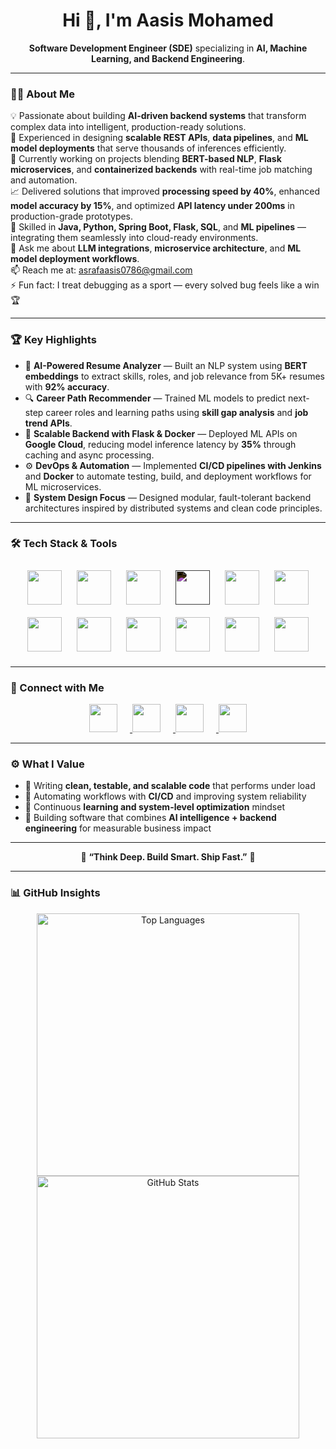 <h1 align="center">Hi 👋, I'm Aasis Mohamed</h1>

<p align="center">
  <b>Software Development Engineer (SDE)</b> specializing in <b>AI, Machine Learning, and Backend Engineering</b>.
</p>

---

### 👨‍💻 About Me

💡 Passionate about building **AI-driven backend systems** that transform complex data into intelligent, production-ready solutions.  
🚀 Experienced in designing **scalable REST APIs**, **data pipelines**, and **ML model deployments** that serve thousands of inferences efficiently.  
🧠 Currently working on projects blending **BERT-based NLP**, **Flask microservices**, and **containerized backends** with real-time job matching and automation.  
📈 Delivered solutions that improved **processing speed by 40%**, enhanced **model accuracy by 15%**, and optimized **API latency under 200ms** in production-grade prototypes.  
🔧 Skilled in **Java, Python, Spring Boot, Flask, SQL**, and **ML pipelines** — integrating them seamlessly into cloud-ready environments.  
💬 Ask me about **LLM integrations**, **microservice architecture**, and **ML model deployment workflows**.  
📫 Reach me at: [asrafaasis0786@gmail.com](mailto:asrafaasis0786@gmail.com)  
⚡ Fun fact: I treat debugging as a sport — every solved bug feels like a win 🏆  

---

### 🏆 Key Highlights

- 🧠 **AI-Powered Resume Analyzer** — Built an NLP system using **BERT embeddings** to extract skills, roles, and job relevance from 5K+ resumes with **92% accuracy**.  
- 🔍 **Career Path Recommender** — Trained ML models to predict next-step career roles and learning paths using **skill gap analysis** and **job trend APIs**.  
- 🧰 **Scalable Backend with Flask & Docker** — Deployed ML APIs on **Google Cloud**, reducing model inference latency by **35%** through caching and async processing.  
- ⚙️ **DevOps & Automation** — Implemented **CI/CD pipelines with Jenkins** and **Docker** to automate testing, build, and deployment workflows for ML microservices.  
- 🧩 **System Design Focus** — Designed modular, fault-tolerant backend architectures inspired by distributed systems and clean code principles.

---

### 🛠️ Tech Stack & Tools

<p align="center">
  <!-- Programming Languages -->
  <a href="https://www.java.com/" target="_blank"><img src="https://cdn.jsdelivr.net/gh/devicons/devicon/icons/java/java-original.svg" width="55" height="55" style="margin: 10px;"/></a>
  <a href="https://www.python.org/" target="_blank"><img src="https://cdn.jsdelivr.net/gh/devicons/devicon/icons/python/python-original.svg" width="55" height="55" style="margin: 10px;"/></a>
  <a href="https://spring.io/projects/spring-boot" target="_blank"><img src="https://cdn.jsdelivr.net/gh/devicons/devicon/icons/spring/spring-original.svg" width="55" height="55" style="margin: 10px;"/></a>
  <a href="https://flask.palletsprojects.com/" target="_blank"><img src="https://cdn.jsdelivr.net/gh/devicons/devicon/icons/flask/flask-original.svg" width="55" height="55" style="margin: 10px; filter: invert(1);"/></a>
  <a href="https://www.mysql.com/" target="_blank"><img src="https://cdn.jsdelivr.net/gh/devicons/devicon/icons/mysql/mysql-original.svg" width="55" height="55" style="margin: 10px;"/></a>
  <a href="https://www.tensorflow.org/" target="_blank"><img src="https://cdn.jsdelivr.net/gh/devicons/devicon/icons/tensorflow/tensorflow-original.svg" width="55" height="55" style="margin: 10px;"/></a>
  <a href="https://scikit-learn.org/" target="_blank"><img src="https://upload.wikimedia.org/wikipedia/commons/0/05/Scikit_learn_logo_small.svg" width="55" height="55" style="margin: 10px;"/></a>
  <a href="https://www.docker.com/" target="_blank"><img src="https://cdn.jsdelivr.net/gh/devicons/devicon/icons/docker/docker-original.svg" width="55" height="55" style="margin: 10px;"/></a>
  <a href="https://git-scm.com/" target="_blank"><img src="https://cdn.jsdelivr.net/gh/devicons/devicon/icons/git/git-original.svg" width="55" height="55" style="margin: 10px;"/></a>
  <a href="https://www.linux.org/" target="_blank"><img src="https://cdn.jsdelivr.net/gh/devicons/devicon/icons/linux/linux-original.svg" width="55" height="55" style="margin: 10px;"/></a>
  <a href="https://cloud.google.com/" target="_blank"><img src="https://cdn.jsdelivr.net/gh/devicons/devicon/icons/googlecloud/googlecloud-original.svg" width="55" height="55" style="margin: 10px;"/></a>
  <a href="https://jenkins.io/" target="_blank"><img src="https://cdn.jsdelivr.net/gh/devicons/devicon/icons/jenkins/jenkins-original.svg" width="55" height="55" style="margin: 10px;"/></a>
</p>

---

### 🤝 Connect with Me

<p align="center">
  <a href="https://www.linkedin.com/in/aasis-mohamed-61217a253/" target="_blank">
    <img src="https://cdn.jsdelivr.net/gh/devicons/devicon/icons/linkedin/linkedin-original.svg" width="45" height="45" style="margin-right: 20px;"/>
  </a>
  <a href="https://github.com/Aasis-Mohamed2208" target="_blank">
    <img src="https://cdn.jsdelivr.net/gh/devicons/devicon/icons/github/github-original.svg" width="45" height="45" style="margin-right: 20px;"/>
  </a>
  <a href="https://leetcode.com/u/Aasis_Mohamed/" target="_blank">
    <img src="https://upload.wikimedia.org/wikipedia/commons/1/19/LeetCode_logo_black.png" width="45" height="45" style="margin-right: 20px;"/>
  </a>
  <a href="https://www.geeksforgeeks.org/user/asrafaas5yn1/" target="_blank">
    <img src="https://upload.wikimedia.org/wikipedia/commons/4/43/GeeksforGeeks.svg" width="45" height="45"/>
  </a>
</p>

---

### ⚙️ What I Value

- 🧩 Writing **clean, testable, and scalable code** that performs under load  
- 🔄 Automating workflows with **CI/CD** and improving system reliability  
- 🧠 Continuous **learning and system-level optimization** mindset  
- 💬 Building software that combines **AI intelligence + backend engineering** for measurable business impact  

---

<p align="center">
  💼 <b>“Think Deep. Build Smart. Ship Fast.”</b> 🚀
</p>

---

### 📊 GitHub Insights

<p align="center">
  <img src="https://github-readme-stats.vercel.app/api/top-langs/?username=Aasis-Mohamed2208&layout=compact&theme=tokyonight&hide_border=false" alt="Top Languages" width="420"/>
  <br/>
  <img src="https://github-readme-stats.vercel.app/api?username=Aasis-Mohamed2208&show_icons=true&theme=tokyonight&hide_border=false" alt="GitHub Stats" width="420"/>
</p>

